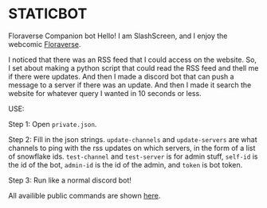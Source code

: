 # STATICBOT
Floraverse Companion bot
Hello! I am SlashScreen, and I enjoy the webcomic [Floraverse](https://floraverse.com/).


I noticed that there was an RSS feed that I could access on the website. So, I set about making a python script that could read the RSS feed and thell me if there were updates. And then I made a discord bot that can push a message to a server if there was an update. And then I made it search the website for whatever query I wanted in 10 seconds or less.


USE:

Step 1: Open `private.json`.

Step 2: Fill in the json strings. `update-channels` and `update-servers` are what channels to ping with the rss updates on which servers, in the form of a list of snowflake ids. `test-channel` and `test-server` is for admin stuff, `self-id` is the id of the bot, `admin-id` is the id of the admin, and `token` is bot token.

Step 3: Run like a normal discord bot!

All availible public commands are shown [here](http://www.slashscreen.com/code/bots/static/statichelp.html).
